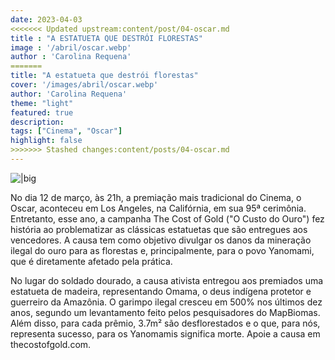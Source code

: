 ```yaml
---
date: 2023-04-03
<<<<<<< Updated upstream:content/post/04-oscar.md
title : "A ESTATUETA QUE DESTRÓI FLORESTAS"
image : '/abril/oscar.webp'
author : 'Carolina Requena'
=======
title: "A estatueta que destrói florestas"
cover: '/images/abril/oscar.webp'
author: 'Carolina Requena'
theme: "light"
featured: true
description: 
tags: ["Cinema", "Oscar"]
highlight: false
>>>>>>> Stashed changes:content/posts/04-oscar.md
---
```

![|big](/images/abril/oscar.webp)

No dia 12 de março, às 21h, a premiação mais tradicional do Cinema, o Oscar, aconteceu em Los Angeles, na Califórnia, em sua 95ª cerimônia. Entretanto, esse ano, a campanha The Cost of Gold ("O Custo do Ouro") fez história ao problematizar as clássicas estatuetas que são entregues aos vencedores. A causa tem como objetivo divulgar os danos da mineração ilegal do ouro para as florestas e, principalmente, para o povo Yanomami, que é diretamente afetado pela prática. 

No lugar do soldado dourado, a causa ativista entregou aos premiados uma estatueta de madeira, representando Omama, o deus indígena protetor e guerreiro da Amazônia. O garimpo ilegal cresceu em 500% nos últimos dez anos, segundo um levantamento feito pelos pesquisadores do MapBiomas. Além disso, para cada prêmio, 3.7m² são desflorestados e o que, para nós, representa sucesso, para os Yanomamis significa morte. Apoie a causa em thecostofgold.com.